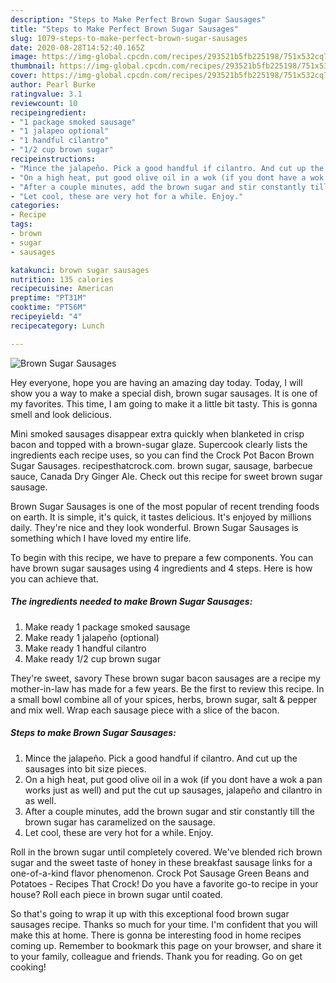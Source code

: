 ```yaml
---
description: "Steps to Make Perfect Brown Sugar Sausages"
title: "Steps to Make Perfect Brown Sugar Sausages"
slug: 1079-steps-to-make-perfect-brown-sugar-sausages
date: 2020-08-28T14:52:40.165Z
image: https://img-global.cpcdn.com/recipes/293521b5fb225198/751x532cq70/brown-sugar-sausages-recipe-main-photo.jpg
thumbnail: https://img-global.cpcdn.com/recipes/293521b5fb225198/751x532cq70/brown-sugar-sausages-recipe-main-photo.jpg
cover: https://img-global.cpcdn.com/recipes/293521b5fb225198/751x532cq70/brown-sugar-sausages-recipe-main-photo.jpg
author: Pearl Burke
ratingvalue: 3.1
reviewcount: 10
recipeingredient:
- "1 package smoked sausage"
- "1 jalapeo optional"
- "1 handful cilantro"
- "1/2 cup brown sugar"
recipeinstructions:
- "Mince the jalapeño. Pick a good handful if cilantro. And cut up the sausages into bit size pieces."
- "On a high heat, put good olive oil in a wok (if you dont have a wok a pan works just as well) and put the cut up sausages, jalapeño and cilantro in as well."
- "After a couple minutes, add the brown sugar and stir constantly till the brown sugar has caramelized on the sausage."
- "Let cool, these are very hot for a while. Enjoy."
categories:
- Recipe
tags:
- brown
- sugar
- sausages

katakunci: brown sugar sausages 
nutrition: 135 calories
recipecuisine: American
preptime: "PT31M"
cooktime: "PT56M"
recipeyield: "4"
recipecategory: Lunch

---
```



![Brown Sugar Sausages](https://img-global.cpcdn.com/recipes/293521b5fb225198/751x532cq70/brown-sugar-sausages-recipe-main-photo.jpg)

Hey everyone, hope you are having an amazing day today. Today, I will show you a way to make a special dish, brown sugar sausages. It is one of my favorites. This time, I am going to make it a little bit tasty. This is gonna smell and look delicious.

Mini smoked sausages disappear extra quickly when blanketed in crisp bacon and topped with a brown-sugar glaze. Supercook clearly lists the ingredients each recipe uses, so you can find the Crock Pot Bacon Brown Sugar Sausages. recipesthatcrock.com. brown sugar, sausage, barbecue sauce, Canada Dry Ginger Ale. Check out this recipe for sweet brown sugar sausage.

Brown Sugar Sausages is one of the most popular of recent trending foods on earth. It is simple, it's quick, it tastes delicious. It's enjoyed by millions daily. They're nice and they look wonderful. Brown Sugar Sausages is something which I have loved my entire life.


To begin with this recipe, we have to prepare a few components. You can have brown sugar sausages using 4 ingredients and 4 steps. Here is how you can achieve that.

<!--inarticleads1-->

##### The ingredients needed to make Brown Sugar Sausages:

1. Make ready 1 package smoked sausage
1. Make ready 1 jalapeño (optional)
1. Make ready 1 handful cilantro
1. Make ready 1/2 cup brown sugar


They&#39;re sweet, savory These brown sugar bacon sausages are a recipe my mother-in-law has made for a few years. Be the first to review this recipe. In a small bowl combine all of your spices, herbs, brown sugar, salt &amp; pepper and mix well. Wrap each sausage piece with a slice of the bacon. 

<!--inarticleads2-->

##### Steps to make Brown Sugar Sausages:

1. Mince the jalapeño. Pick a good handful if cilantro. And cut up the sausages into bit size pieces.
1. On a high heat, put good olive oil in a wok (if you dont have a wok a pan works just as well) and put the cut up sausages, jalapeño and cilantro in as well.
1. After a couple minutes, add the brown sugar and stir constantly till the brown sugar has caramelized on the sausage.
1. Let cool, these are very hot for a while. Enjoy.


Roll in the brown sugar until completely covered. We&#39;ve blended rich brown sugar and the sweet taste of honey in these breakfast sausage links for a one-of-a-kind flavor phenomenon. Crock Pot Sausage Green Beans and Potatoes - Recipes That Crock! Do you have a favorite go-to recipe in your house? Roll each piece in brown sugar until coated. 

So that's going to wrap it up with this exceptional food brown sugar sausages recipe. Thanks so much for your time. I'm confident that you will make this at home. There is gonna be interesting food in home recipes coming up. Remember to bookmark this page on your browser, and share it to your family, colleague and friends. Thank you for reading. Go on get cooking!
